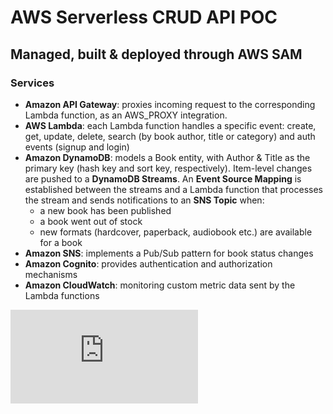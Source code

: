 # AWS Serverless CRUD API POC
## Managed, built & deployed through AWS SAM

### Services
- **Amazon API Gateway**: proxies incoming request to the corresponding Lambda function, as an AWS_PROXY integration. 
- **AWS Lambda**: each Lambda function handles a specific event: create, get, update, delete, search (by book author, title or category) and auth events (signup and login)
- **Amazon DynamoDB**: models a Book entity, with Author & Title as the primary key (hash key and sort key, respectively). Item-level changes are pushed to a **DynamoDB Streams**. An **Event Source Mapping** is established between the streams and a Lambda function that processes the stream and sends notifications to an **SNS Topic** when:
  - a new book has been published
  - a book went out of stock
  - new formats (hardcover, paperback, audiobook etc.) are available for a book
- **Amazon SNS**: implements a Pub/Sub pattern for book status changes
- **Amazon Cognito**: provides authentication and authorization mechanisms
- **Amazon CloudWatch**: monitoring custom metric data sent by the Lambda functions

![Architecture](https://files.fm/thumb_show.php?i=we4pvvqgd)